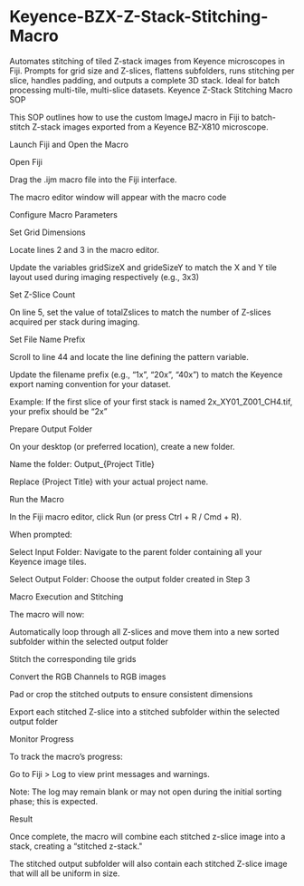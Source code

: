 # Keyence-BZX-Z-Stack-Stitching-Macro
Automates stitching of tiled Z-stack images from Keyence microscopes in Fiji. Prompts for grid size and Z-slices, flattens subfolders, runs stitching per slice, handles padding, and outputs a complete 3D stack. Ideal for batch processing multi-tile, multi-slice datasets.
Keyence Z-Stack Stitching Macro SOP 

This SOP outlines how to use the custom ImageJ macro in Fiji to batch-stitch Z-stack images exported from a Keyence BZ-X810 microscope. 

Launch Fiji and Open the Macro 

Open Fiji 

Drag the .ijm macro file into the Fiji interface. 

The macro editor window will appear with the macro code 

Configure Macro Parameters 

Set Grid Dimensions 

Locate lines 2 and 3 in the macro editor.  

Update the variables gridSizeX and grideSizeY to match the X and Y tile layout used during imaging respectively (e.g., 3x3) 

Set Z-Slice Count 

On line 5, set the value of totalZslices to match the number of Z-slices acquired per stack during imaging.  

Set File Name Prefix 

Scroll to line 44 and locate the line defining the pattern variable. 

Update the filename prefix (e.g., “1x”, “20x”, “40x”) to match the Keyence export naming convention for your dataset.  

Example: If the first slice of your first stack is named 2x_XY01_Z001_CH4.tif, your prefix should be “2x” 

Prepare Output Folder 

On your desktop (or preferred location), create a new folder. 

Name the folder: Output_{Project Title} 

Replace {Project Title} with your actual project name. 

Run the Macro 

In the Fiji macro editor, click Run (or press Ctrl + R / Cmd + R).  

When prompted: 

Select Input Folder: Navigate to the parent folder containing all your Keyence image tiles.  

Select Output Folder: Choose the output folder created in Step 3 

Macro Execution and Stitching 

The macro will now:  

Automatically loop through all Z-slices and move them into a new sorted subfolder within the selected output folder 

Stitch the corresponding tile grids 

Convert the RGB Channels to RGB images 

Pad or crop the stitched outputs to ensure consistent dimensions 

Export each stitched Z-slice into a stitched subfolder within the selected output folder 

Monitor Progress 

To track the macro’s progress: 

Go to Fiji > Log to view print messages and warnings.  

Note: The log may remain blank or may not open during the initial sorting phase; this is expected.  

Result 

Once complete, the macro will combine each stitched z-slice image into a stack, creating a “stitched z-stack."  

The stitched output subfolder will also contain each stitched Z-slice image that will all be uniform in size.  
